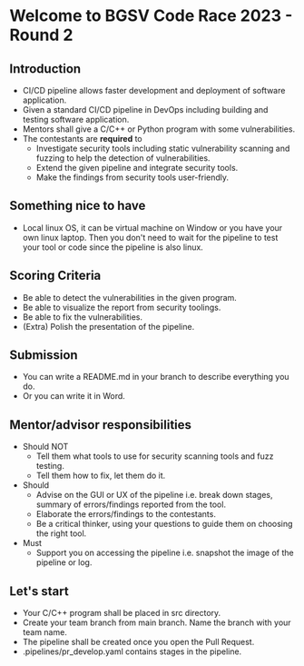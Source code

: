 # Welcome to BGSV Code Race 2023 - Round 2
## Introduction
* CI/CD pipeline allows faster development and deployment of software application.​
* Given a standard CI/CD pipeline in DevOps including building and testing software application.​
* Mentors shall give a C/C++ or Python program with some vulnerabilities.​
* The contestants are **required** to​
    * Investigate security tools including static vulnerability scanning and fuzzing to help the detection of vulnerabilities.​
    * Extend the given pipeline and integrate security tools.​
    * Make the findings from security tools user-friendly.

## Something nice to have
* Local linux OS, it can be virtual machine on Window or you have your own linux laptop. Then
you don't need to wait for the pipeline to test your tool or code since the pipeline is also linux.

## Scoring Criteria
* Be able to detect the vulnerabilities in the given program.​
* Be able to visualize the report from security toolings.​
* Be able to fix the vulnerabilities.​
* (Extra) Polish the presentation of the pipeline.

## Submission
* You can write a README.md in your branch to describe everything you do.
* Or you can write it in Word.

## Mentor/advisor responsibilities
* Should NOT
    * Tell them what tools to use for security scanning tools and fuzz testing.
    * Tell them how to fix, let them do it.
* Should
    * Advise on the GUI or UX of the pipeline i.e. break down stages, summary of errors/findings reported from the tool.
    * Elaborate the errors/findings to the contestants.
    * Be a critical thinker, using your questions to guide them on choosing the right tool.
* Must
    * Support you on accessing the pipeline i.e. snapshot the image of the pipeline or log.

## Let's start
* Your C/C++ program shall be placed in src directory.
* Create your team branch from main branch. Name the branch with your team name.
* The pipeline shall be created once you open the Pull Request.
* .pipelines/pr_develop.yaml contains stages in the pipeline.


